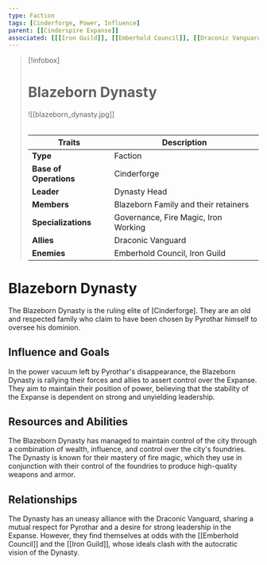 ```yaml
---
type: Faction
tags: [Cinderforge, Power, Influence]
parent: [[Cinderspire Expanse]]
associated: [[[Iron Guild]], [[Emberhold Council]], [[Draconic Vanguard]]]
---
```

> [!infobox]
> # Blazeborn Dynasty
> ![[blazeborn_dynasty.jpg]]
> ######
> | Traits         | Description                                                                                                                           |
> | -------------- | ------------------------------------------------------------------------------------------------------------------------------------- |
> | **Type** | Faction |
> | **Base of Operations** | Cinderforge |
> | **Leader** | Dynasty Head |
> | **Members** | Blazeborn Family and their retainers |
> | **Specializations** | Governance, Fire Magic, Iron Working |
> | **Allies** | Draconic Vanguard |
> | **Enemies** | Emberhold Council, Iron Guild |
# Blazeborn Dynasty

The Blazeborn Dynasty is the ruling elite of [Cinderforge]. They are an old and respected family who claim to have been chosen by Pyrothar himself to oversee his dominion.

## Influence and Goals

In the power vacuum left by Pyrothar's disappearance, the Blazeborn Dynasty is rallying their forces and allies to assert control over the Expanse. They aim to maintain their position of power, believing that the stability of the Expanse is dependent on strong and unyielding leadership.

## Resources and Abilities

The Blazeborn Dynasty has managed to maintain control of the city through a combination of wealth, influence, and control over the city's foundries. The Dynasty is known for their mastery of fire magic, which they use in conjunction with their control of the foundries to produce high-quality weapons and armor.

## Relationships

The Dynasty has an uneasy alliance with the Draconic Vanguard, sharing a mutual respect for Pyrothar and a desire for strong leadership in the Expanse. However, they find themselves at odds with the [[Emberhold Council]] and the [[Iron Guild]], whose ideals clash with the autocratic vision of the Dynasty.
